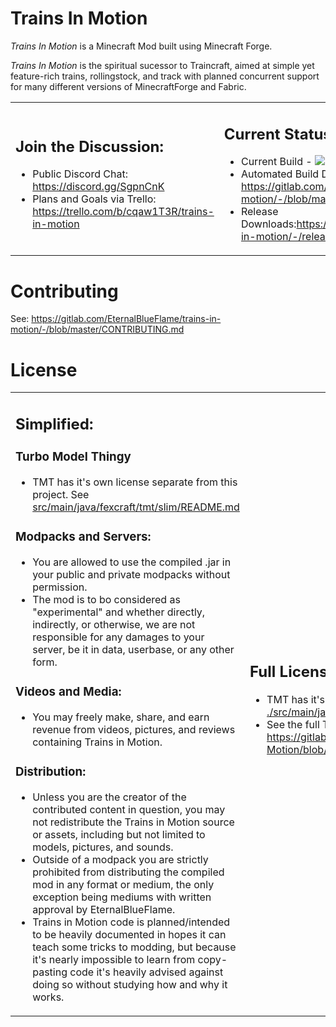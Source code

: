 <!---
T.i.M. HTML Document
Copyright and Creator: Lunar-Tales©
Date: December, 2016
-->
<meta charset="UTF-8" />

<h1 >Trains In Motion</h1>
<p><i>Trains In Motion</i> is a Minecraft Mod built using Minecraft Forge.</p>
<p><i>Trains In Motion</i> is the spiritual sucessor to Traincraft, aimed at simple yet feature-rich trains, rollingstock, and track with planned concurrent support for many different versions of MinecraftForge and Fabric.</p>

<table>
<tr>
<td>
<h2>Join the Discussion:</h2>
<ul>
<li> Public Discord Chat: <a href="https://discord.gg/SgpnCnK">https://discord.gg/SgpnCnK</a></li>
<li> Plans and Goals via Trello: <a href="https://trello.com/b/cqaw1T3R/trains-in-motion">https://trello.com/b/cqaw1T3R/trains-in-motion</a></li>
</ul>
</td>
<td>
<h2> Current Status:</h2>
<ul>
<li> Current Build - <img src="https://gitlab.com/EternalBlueFlame/trains-in-motion/badges/master/pipeline.svg" /></li>
<li> Automated Build Downloads - <a href="https://gitlab.com/EternalBlueFlame/trains-in-motion/-/blob/master/builds/">https://gitlab.com/EternalBlueFlame/trains-in-motion/-/blob/master/builds/</a></b></li>
<li> Release Downloads:<a href="https://gitlab.com/EternalBlueFlame/trains-in-motion/-/releases">https://gitlab.com/EternalBlueFlame/trains-in-motion/-/releases</a>
</ul>
</td>
</tr>
</table>

<h1>Contributing</h1>
See: <a href="https://gitlab.com/EternalBlueFlame/trains-in-motion/-/blob/master/CONTRIBUTING.md">https://gitlab.com/EternalBlueFlame/trains-in-motion/-/blob/master/CONTRIBUTING.md</a>

<h1>License</h1>

<table>
<td>
<h2>Simplified:</h2>
<h3>Turbo Model Thingy</h3>
<ul>
<li> TMT has it's own license separate from this project. See <a href="https://gitlab.com/EternalBlueFlame/trains-in-motion/-/blob/master/src/main/java/fexcraft/tmt/slim/README.md">src/main/java/fexcraft/tmt/slim/README.md</a></li>
</ul>

<h3>Modpacks and Servers:</h3>
<ul>
<li> You are allowed to use the compiled .jar in your public and private modpacks without permission.</li>
<li> The mod is to bo considered as "experimental" and whether directly, indirectly, or otherwise, we are not responsible for any damages to your server, be it in data, userbase, or any other form.</li>
</ul>

<h3>Videos and Media:</h3>
<ul>
<li> You may freely make, share, and earn revenue from videos, pictures, and reviews containing Trains in Motion.</li>
</ul>
<h3>Distribution:</h3>
<ul>
<li> Unless you are the creator of the contributed content in question, you may not redistribute the Trains in Motion source or assets, including but not limited to models, pictures, and sounds.</li>
<li> Outside of a modpack you are strictly prohibited from distributing the compiled mod in any format or medium, the only exception being mediums with written approval by EternalBlueFlame.</li>
<li> Trains in Motion code is planned/intended to be heavily documented in hopes it can teach some tricks to modding, but because it's nearly impossible to learn from copy-pasting code it's heavily advised against doing so without studying how and why it works.</li>
</ul>
</td>
<td>
<h2>Full License:</h2>
<ul>
<li> TMT has it's own license separate from this project. See <a href="https://gitlab.com/EternalBlueFlame/trains-in-motion/-/blob/master/src/main/java/ebf/tim/models/tmt/ModelRendererTurbo.java#L21">./src/main/java/ebf/tim/models/tmt/ModelRendererTurbo.java</a></li>
<li>See the full TiM License.md here: <a href="https://gitlab.com/EternalBlueFlame/trains-in-motion/-/blob/master/LICENSE.md">https://gitlab.com/EternalBlueFlame/Trains-In-Motion/blob/master/LICENSE.md</a> </li>
</ul>
</td>
</table>
